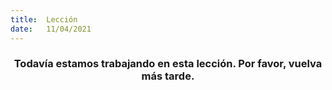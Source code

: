 ```yaml
---
title:  Lección
date:   11/04/2021
---
```


### <center>Todavía estamos trabajando en esta lección. Por favor, vuelva más tarde.</center>